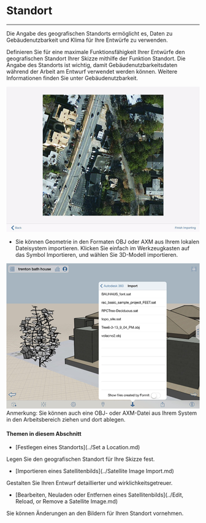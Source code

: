 

# Standort

---

Die Angabe des geografischen Standorts ermöglicht es, Daten zu Gebäudenutzbarkeit und Klima für Ihre Entwürfe zu verwenden.

Definieren Sie für eine maximale Funktionsfähigkeit Ihrer Entwürfe den geografischen Standort Ihrer Skizze mithilfe der Funktion Standort. Die Angabe des Standorts ist wichtig, damit Gebäudenutzbarkeitsdaten während der Arbeit am Entwurf verwendet werden können. Weitere Informationen finden Sie unter Gebäudenutzbarkeit.

![](Images/GUID-F489C3C9-154C-4097-9981-C1321DA1D0F6-low.png)

* Sie können Geometrie in den Formaten OBJ oder AXM aus Ihrem lokalen Dateisystem importieren. Klicken Sie einfach im Werkzeugkasten auf das Symbol Importieren, und wählen Sie 3D-Modell importieren.

![](Images/GUID-59B9F4CA-A326-4287-AEB2-7A9505C0A531-low.jpg)Anmerkung: Sie können auch eine OBJ- oder AXM-Datei aus Ihrem System in den Arbeitsbereich ziehen und dort ablegen.

#### Themen in diesem Abschnitt

* [Festlegen eines Standorts](../Set a Location.md)

Legen Sie den geografischen Standort für Ihre Skizze fest.

* [Importieren eines Satellitenbilds](../Satellite Image Import.md)

Gestalten Sie Ihren Entwurf detaillierter und wirklichkeitsgetreuer.

* [Bearbeiten, Neuladen oder Entfernen eines Satellitenbilds](../Edit, Reload, or Remove a Satellite Image.md)

Sie können Änderungen an den Bildern für Ihren Standort vornehmen.

